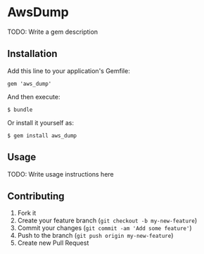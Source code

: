 # AwsDump

TODO: Write a gem description

## Installation

Add this line to your application's Gemfile:

    gem 'aws_dump'

And then execute:

    $ bundle

Or install it yourself as:

    $ gem install aws_dump

## Usage

TODO: Write usage instructions here

## Contributing

1. Fork it
2. Create your feature branch (`git checkout -b my-new-feature`)
3. Commit your changes (`git commit -am 'Add some feature'`)
4. Push to the branch (`git push origin my-new-feature`)
5. Create new Pull Request
